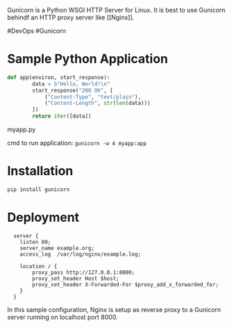 Gunicorn is a Python WSGI HTTP Server for Linux. It is best to use Gunicorn behindf an HTTP proxy server like [[Nginx]].

#DevOps #Gunicorn 

# Sample Python Application
```python
def app(environ, start_response):
        data = b"Hello, World!\n"
        start_response("200 OK", [
            ("Content-Type", "text/plain"),
            ("Content-Length", str(len(data)))
        ])
        return iter([data])
```
myapp.py

cmd to run application: `gunicorn -w 4 myapp:app`

# Installation
```bash
pip install gunicorn
```

# Deployment
```nginx
  server {
    listen 80;
    server_name example.org;
    access_log  /var/log/nginx/example.log;

    location / {
        proxy_pass http://127.0.0.1:8000;
        proxy_set_header Host $host;
        proxy_set_header X-Forwarded-For $proxy_add_x_forwarded_for;
    }
  }
```
In this sample configuration, Nginx is setup as reverse proxy to a Gunicorn server running on localhost port 8000.